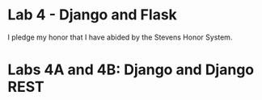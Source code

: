 # Lab 4 - Django and Flask
I pledge my honor that I have abided by the Stevens Honor System.

# Labs 4A and 4B: Django and Django REST

